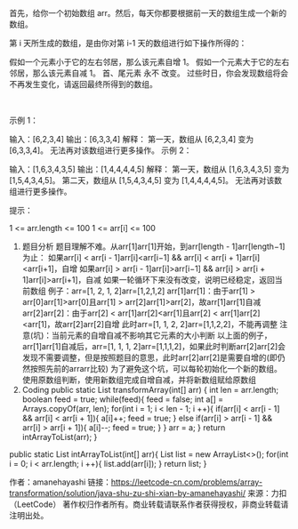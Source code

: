 首先，给你一个初始数组 arr。然后，每天你都要根据前一天的数组生成一个新的数组。

第 i 天所生成的数组，是由你对第 i-1 天的数组进行如下操作所得的：

假如一个元素小于它的左右邻居，那么该元素自增 1。
假如一个元素大于它的左右邻居，那么该元素自减 1。
首、尾元素 永不 改变。
过些时日，你会发现数组将会不再发生变化，请返回最终所得到的数组。

 

示例 1：

输入：[6,2,3,4]
输出：[6,3,3,4]
解释：
第一天，数组从 [6,2,3,4] 变为 [6,3,3,4]。
无法再对该数组进行更多操作。
示例 2：

输入：[1,6,3,4,3,5]
输出：[1,4,4,4,4,5]
解释：
第一天，数组从 [1,6,3,4,3,5] 变为 [1,5,4,3,4,5]。
第二天，数组从 [1,5,4,3,4,5] 变为 [1,4,4,4,4,5]。
无法再对该数组进行更多操作。
 

提示：

1 <= arr.length <= 100
1 <= arr[i] <= 100


1. 题目分析
题目理解不难。从arr[1]arr[1]开始，到arr[length - 1]arr[length−1]为止：
如果arr[i] < arr[i - 1]arr[i]<arr[i−1] && arr[i] < arr[i + 1]arr[i]<arr[i+1]，自增
如果arr[i] > arr[i - 1]arr[i]>arr[i−1] && arr[i] > arr[i + 1]arr[i]>arr[i+1]，自减
如果一轮循环下来没有改变，说明已经稳定，返回当前数组
例子：arr=[1, 2, 1, 2]arr=[1,2,1,2]
arr[1]arr[1]：由于arr[1] > arr[0]arr[1]>arr[0]且arr[1] > arr[2]arr[1]>arr[2]，故arr[1]arr[1]自减
arr[2]arr[2]：由于arr[2] < arr[1]arr[2]<arr[1]且arr[2] < arr[1]arr[2]<arr[1]，故arr[2]arr[2]自增
此时arr=[1, 1, 2, 2]arr=[1,1,2,2]，不能再调整
注意(坑)：当前元素的自增自减不影响其它元素的大小判断
以上面的例子，arr[1]arr[1]自减后，arr=[1, 1, 1, 2]arr=[1,1,1,2]，如果此时判断arr[2]arr[2]会发现不需要调整，但是按照题目的意思，此时arr[2]arr[2]是需要自增的(即仍然按照先前的arrarr比较)
为了避免这个坑，可以每轮初始化一个新的数组。使用原数组判断，使用新数组完成自增自减，并将新数组赋给原数组
2. Coding
public static List<Integer> transformArray(int[] arr) {
    int len = arr.length;
    boolean feed = true;
    while(feed){
        feed = false;
        int a[] = Arrays.copyOf(arr, len);
        for(int i = 1; i < len - 1; i ++){
            if(arr[i] < arr[i - 1] && arr[i] < arr[i + 1]){
                a[i]++;
                feed = true;
            }
            else if(arr[i] > arr[i - 1] && arr[i] > arr[i + 1]){
                a[i]--;
                feed = true;
            }
        }
        arr = a;
    }
    return intArrayToList(arr);
}

public static List<Integer> intArrayToList(int[] arr){
    List<Integer> list = new ArrayList<>();
    for(int i = 0; i < arr.length; i ++){
        list.add(arr[i]);
    }
    return list;
}

作者：amanehayashi
链接：https://leetcode-cn.com/problems/array-transformation/solution/java-shu-zu-shi-xian-by-amanehayashi/
来源：力扣（LeetCode）
著作权归作者所有。商业转载请联系作者获得授权，非商业转载请注明出处。